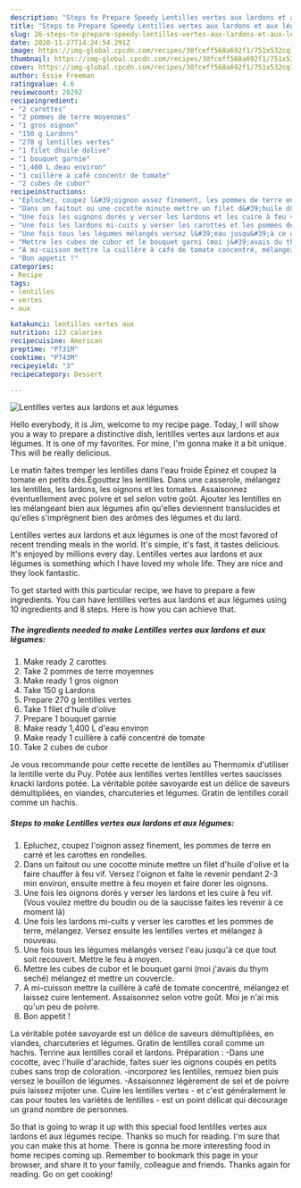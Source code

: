 ```yaml
---
description: "Steps to Prepare Speedy Lentilles vertes aux lardons et aux légumes"
title: "Steps to Prepare Speedy Lentilles vertes aux lardons et aux légumes"
slug: 26-steps-to-prepare-speedy-lentilles-vertes-aux-lardons-et-aux-legumes
date: 2020-11-27T14:24:54.291Z
image: https://img-global.cpcdn.com/recipes/30fceff568a692f1/751x532cq70/lentilles-vertes-aux-lardons-et-aux-legumes-photo-principale-de-la-recette.jpg
thumbnail: https://img-global.cpcdn.com/recipes/30fceff568a692f1/751x532cq70/lentilles-vertes-aux-lardons-et-aux-legumes-photo-principale-de-la-recette.jpg
cover: https://img-global.cpcdn.com/recipes/30fceff568a692f1/751x532cq70/lentilles-vertes-aux-lardons-et-aux-legumes-photo-principale-de-la-recette.jpg
author: Essie Freeman
ratingvalue: 4.6
reviewcount: 20292
recipeingredient:
- "2 carottes"
- "2 pommes de terre moyennes"
- "1 gros oignon"
- "150 g Lardons"
- "270 g lentilles vertes"
- "1 filet dhuile dolive"
- "1 bouquet garnie"
- "1,400 L deau environ"
- "1 cuillère à café concentr de tomate"
- "2 cubes de cubor"
recipeinstructions:
- "Epluchez, coupez l&#39;oignon assez finement, les pommes de terre en carré et les carottes en rondelles."
- "Dans un faitout ou une cocotte minute mettre un filet d&#39;huile d&#39;olive et la faire chauffer à feu vif. Versez l&#39;oignon et faite le revenir pendant 2-3 min environ, ensuite mettre à feu moyen et faire dorer les oignons."
- "Une fois les oignons dorés y verser les lardons et les cuire à feu vif. (Vous voulez mettre du boudin ou de la saucisse faites les revenir à ce moment là)"
- "Une fois les lardons mi-cuits y verser les carottes et les pommes de terre, mélangez. Versez ensuite les lentilles vertes et mélangez à nouveau."
- "Une fois tous les légumes mélangés versez l&#39;eau jusqu&#39;à ce que tout soit recouvert. Mettre le feu à moyen."
- "Mettre les cubes de cubor et le bouquet garni (moi j&#39;avais du thym seché) mélangez et mettre un couvercle."
- "A mi-cuisson mettre la cuillère à café de tomate concentré, mélangez et laissez cuire lentement. Assaisonnez selon votre goût. Moi je n&#39;ai mis qu&#39;un peu de poivre."
- "Bon appetit !"
categories:
- Recipe
tags:
- lentilles
- vertes
- aux

katakunci: lentilles vertes aux 
nutrition: 123 calories
recipecuisine: American
preptime: "PT31M"
cooktime: "PT43M"
recipeyield: "3"
recipecategory: Dessert

---
```



![Lentilles vertes aux lardons et aux légumes](https://img-global.cpcdn.com/recipes/30fceff568a692f1/751x532cq70/lentilles-vertes-aux-lardons-et-aux-legumes-photo-principale-de-la-recette.jpg)

Hello everybody, it is Jim, welcome to my recipe page. Today, I will show you a way to prepare a distinctive dish, lentilles vertes aux lardons et aux légumes. It is one of my favorites. For mine, I'm gonna make it a bit unique. This will be really delicious.

Le matin faites tremper les lentilles dans l&#39;eau froide Épinez et coupez la tomate en petits dés.Égouttez les lentilles. Dans une casserole, mélangez les lentilles, les lardons, les oignons et les tomates. Assaisonnez éventuellement avec poivre et sel selon votre goût. Ajouter les lentilles en les mélangeant bien aux légumes afin qu&#39;elles deviennent translucides et qu&#39;elles s&#39;imprègnent bien des arômes des légumes et du lard.

Lentilles vertes aux lardons et aux légumes is one of the most favored of recent trending meals in the world. It's simple, it's fast, it tastes delicious. It's enjoyed by millions every day. Lentilles vertes aux lardons et aux légumes is something which I have loved my whole life. They are nice and they look fantastic.


To get started with this particular recipe, we have to prepare a few ingredients. You can have lentilles vertes aux lardons et aux légumes using 10 ingredients and 8 steps. Here is how you can achieve that.

<!--inarticleads1-->

##### The ingredients needed to make Lentilles vertes aux lardons et aux légumes:

1. Make ready 2 carottes
1. Take 2 pommes de terre moyennes
1. Make ready 1 gros oignon
1. Take 150 g Lardons
1. Prepare 270 g lentilles vertes
1. Take 1 filet d&#39;huile d&#39;olive
1. Prepare 1 bouquet garnie
1. Make ready 1,400 L d&#39;eau environ
1. Make ready 1 cuillère à café concentré de tomate
1. Take 2 cubes de cubor


Je vous recommande pour cette recette de lentilles au Thermomix d&#39;utiliser la lentille verte du Puy. Potée aux lentilles vertes lentilles vertes saucisses knacki lardons potée. La véritable potée savoyarde est un délice de saveurs démultipliées, en viandes, charcuteries et légumes. Gratin de lentilles corail comme un hachis. 

<!--inarticleads2-->

##### Steps to make Lentilles vertes aux lardons et aux légumes:

1. Epluchez, coupez l&#39;oignon assez finement, les pommes de terre en carré et les carottes en rondelles.
1. Dans un faitout ou une cocotte minute mettre un filet d&#39;huile d&#39;olive et la faire chauffer à feu vif. Versez l&#39;oignon et faite le revenir pendant 2-3 min environ, ensuite mettre à feu moyen et faire dorer les oignons.
1. Une fois les oignons dorés y verser les lardons et les cuire à feu vif. (Vous voulez mettre du boudin ou de la saucisse faites les revenir à ce moment là)
1. Une fois les lardons mi-cuits y verser les carottes et les pommes de terre, mélangez. Versez ensuite les lentilles vertes et mélangez à nouveau.
1. Une fois tous les légumes mélangés versez l&#39;eau jusqu&#39;à ce que tout soit recouvert. Mettre le feu à moyen.
1. Mettre les cubes de cubor et le bouquet garni (moi j&#39;avais du thym seché) mélangez et mettre un couvercle.
1. A mi-cuisson mettre la cuillère à café de tomate concentré, mélangez et laissez cuire lentement. Assaisonnez selon votre goût. Moi je n&#39;ai mis qu&#39;un peu de poivre.
1. Bon appetit !


La véritable potée savoyarde est un délice de saveurs démultipliées, en viandes, charcuteries et légumes. Gratin de lentilles corail comme un hachis. Terrine aux lentilles corail et lardons. Préparation : -Dans une cocotte, avec l&#39;huile d&#39;arachide, faites suer les oignons coupés en petits cubes sans trop de coloration. -incorporez les lentilles, remuez bien puis versez le bouillon de légumes. -Assaisonnez légèrement de sel et de poivre puis laissez mijoter une. Cuire les lentilles vertes - et c&#39;est généralement le cas pour toutes les variétés de lentilles - est un point délicat qui décourage un grand nombre de personnes. 

So that is going to wrap it up with this special food lentilles vertes aux lardons et aux légumes recipe. Thanks so much for reading. I'm sure that you can make this at home. There is gonna be more interesting food in home recipes coming up. Remember to bookmark this page in your browser, and share it to your family, colleague and friends. Thanks again for reading. Go on get cooking!
